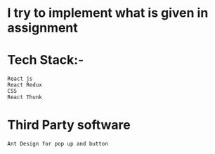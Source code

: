 # I try to implement what is given in assignment
# Tech Stack:-
    React js
    React Redux
    CSS
    React Thunk
# Third Party software
    Ant Design for pop up and button